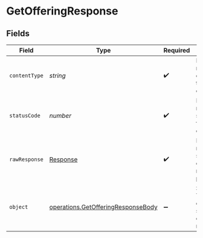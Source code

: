 # GetOfferingResponse


## Fields

| Field                                                                                    | Type                                                                                     | Required                                                                                 | Description                                                                              |
| ---------------------------------------------------------------------------------------- | ---------------------------------------------------------------------------------------- | ---------------------------------------------------------------------------------------- | ---------------------------------------------------------------------------------------- |
| `contentType`                                                                            | *string*                                                                                 | :heavy_check_mark:                                                                       | HTTP response content type for this operation                                            |
| `statusCode`                                                                             | *number*                                                                                 | :heavy_check_mark:                                                                       | HTTP response status code for this operation                                             |
| `rawResponse`                                                                            | [Response](https://developer.mozilla.org/en-US/docs/Web/API/Response)                    | :heavy_check_mark:                                                                       | Raw HTTP response; suitable for custom response parsing                                  |
| `object`                                                                                 | [operations.GetOfferingResponseBody](../../models/operations/getofferingresponsebody.md) | :heavy_minus_sign:                                                                       | Success. The details of the subscription offering are returned.                          |